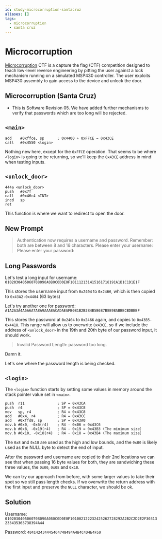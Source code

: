 ```yaml
---
id: study-microcorruption-santacruz
aliases: []
tags:
  - microcorruption
  - santa cruz
---
```


# Microcorruption

[Microcorruption](https://www.microcorruption.com) CTF is a capture the flag (CTF) competition designed to teach
low-level reverse engineering by pitting the user against a lock mechanism
running on a simulated MSP430 controller. The user exploits MSP430 assembly
to gain access to the device and unlock the door.

## Microcorruption (Santa Cruz)

- This is Software Revision 05. We have added further mechanisms to
  verify that passwords which are too long will be rejected.

## `<main>`

```assembly
add    #0xffce, sp      ; 0x4400 + 0xFFCE = 0x43CE
call   #0x4550 <login>
```

Nothing new here, except for the `0xFFCE` operation. That seems
to be where `<login>` is going to be returning, so we'll keep
the `0x43CE` address in mind when testing inputs.

## `<unlock_door>`

```assembly
444a <unlock_door>
push   #0x7f
call   #0x46c4 <INT>
incd   sp
ret
```

This function is where we want to redirect to open the door.

## New Prompt

> Authentication now requires a username and password.
> Remember: both are between 8 and 16 characters.
> Please enter your username:
> Please enter your password:

## Long Passwords

Let's test a long input for username: `0102030405060708090A0B0C0D0E0F101112131415161718191A1B1C1D1E1F`

This stores the username input from `0x2404` to `0x2466`,
which is then copied to `0x43A2-0x4404` (63 bytes)

Let's try another one for password: `A1A2A3A4A5A6A7A8A9AAABACADAEAFB0B1B2B3B4B5B6B7B8B9BABBBCBDBEBF`

This stores the password at `0x2404` to `0x2466` again, and
copies to `0x43B5-0x4418`. This range will allow us to overwrite
`0x43CE`, so if we include the address of `<unlock_door>` in
the 19th and 20th byte of our password input, it should work.

> Invalid Password Length: password too long.

Damn it.

Let's see where the password length is being checked.

## `<login>`

The `<login>` function starts by setting some values in memory around the
stack pointer value set in `<main>`.

```assembly
push  r11               ; SP = 0x43CA
push  r4                ; SP = 0x43C8
mov   sp, r4            ; R4 = 0x43C8
add   #0x4, r4          ; R4 = 0x43CC
add   #0xffd8, sp       ; SP = 0x43A0
mov.b #0x0, -0x6(r4)    ; R4 - 0x06 = 0x43C6
mov.b #0x8, -0x19(r4)   ; R4 - 0x19 = 0x43B3 (The minimum size)
mov.b #0x10, -0x18(r4)  ; R4 - 0x18 = 0x43B4 (The maximum size)
```

The `0x8` and `0x10` are used as the high and low bounds, and the
`0x00` is likely used as the NULL byte to detect the end of input.

After the password and username are copied to their 2nd locations
we can see that when passing 16 byte values for both, they are
sandwiching these three values, the `0x00`, `0x08` and `0x10`.

We can try our approach from before, with some larger values to take their
spot so we still pass length checks. If we overwrite the return address
with the first input and preserve the `NULL` character, we should be ok.

## Solution

Username: `0102030405060708090A0B0C0D0E0F101002122232425262728292A2B2C2D2E2F30313233435363738394A44`

Password: `404142434445464748494A4B4C4D4E4F50`
